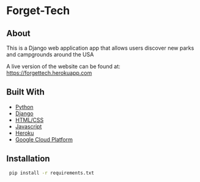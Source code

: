# Forget-Tech
## About 
This is a Django web application app that allows users discover new parks and campgrounds around the USA

A live version of the website can be found at:
https://forgettech.herokuapp.com
## Built With
* [Python](https://www.python.org/)
* [Django](https://www.djangoproject.com/)
* [HTML/CSS](https://html.com/) 
* [Javascript](https://www.javascript.com/)
* [Heroku](https://www.heroku.com/)
* [Google Cloud Platform](https://cloud.google.com/)

## Installation
 ```sh
  pip install -r requirements.txt  
  ```
